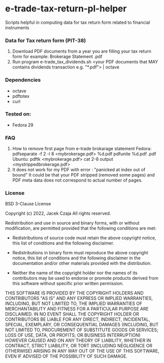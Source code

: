 # e-trade-tax-return-pl-helper
Scripts helpful in computing data for tax return form related to financial instruments

### Data for Tax return form (PIT-38)
1) Download PDF documents from a year you are filling your tax return form for example: Brokerage Statement <xxx>.pdf
2) Run program
e-trade_tax_dividends.sh <your PDF documents that MAY contains dividends transaction e.g. "*.pdf"> | octave

### Dependencies
- octave
- pdftotex
- curl

### Tested on:
- Fedora 29

### FAQ
1) How to remove first page from e-trade brokarage statement
Fedora: pdfseparate -f 2 -l 8 <mybrokerage.pdf>  <somename name>%d.pdf
        pdfunite  <some name>%d.pdf <destination file name>.pdf
Ubuntu: pdftk <mybrokerage.pdf> cat 2-8 output   <mystrippedbrokerage.pdf>
2) It does not work for my PDF with error : "panicked at index out of bound"
 It could be that your PDF stripped (removed some pages) and PDF meta data does not correspond to actual number of pages.

### License
BSD 3-Clause License

Copyright (c) 2022, Jacek Czaja
All rights reserved.

Redistribution and use in source and binary forms, with or without
modification, are permitted provided that the following conditions are met:

* Redistributions of source code must retain the above copyright notice, this
  list of conditions and the following disclaimer.

* Redistributions in binary form must reproduce the above copyright notice,
  this list of conditions and the following disclaimer in the documentation
  and/or other materials provided with the distribution.

* Neither the name of the copyright holder nor the names of its
  contributors may be used to endorse or promote products derived from
  this software without specific prior written permission.

THIS SOFTWARE IS PROVIDED BY THE COPYRIGHT HOLDERS AND CONTRIBUTORS "AS IS"
AND ANY EXPRESS OR IMPLIED WARRANTIES, INCLUDING, BUT NOT LIMITED TO, THE
IMPLIED WARRANTIES OF MERCHANTABILITY AND FITNESS FOR A PARTICULAR PURPOSE ARE
DISCLAIMED. IN NO EVENT SHALL THE COPYRIGHT HOLDER OR CONTRIBUTORS BE LIABLE
FOR ANY DIRECT, INDIRECT, INCIDENTAL, SPECIAL, EXEMPLARY, OR CONSEQUENTIAL
DAMAGES (INCLUDING, BUT NOT LIMITED TO, PROCUREMENT OF SUBSTITUTE GOODS OR
SERVICES; LOSS OF USE, DATA, OR PROFITS; OR BUSINESS INTERRUPTION) HOWEVER
CAUSED AND ON ANY THEORY OF LIABILITY, WHETHER IN CONTRACT, STRICT LIABILITY,
OR TORT (INCLUDING NEGLIGENCE OR OTHERWISE) ARISING IN ANY WAY OUT OF THE USE
OF THIS SOFTWARE, EVEN IF ADVISED OF THE POSSIBILITY OF SUCH DAMAGE.

